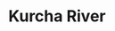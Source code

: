 ---
title: "Kurcha River"
title_bn: "কুরচা নদী"
description: "It started flowing from Karabil of Monmoth of Sunamganj and fall into Surma at Puran labanchori."
---